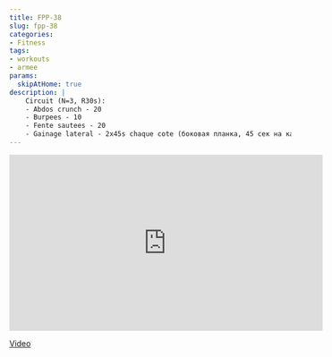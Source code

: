 ```yaml
---
title: FPP-38
slug: fpp-38
categories:
- Fitness
tags:
- workouts
- armee
params:
  skipAtHome: true
description: |
    Circuit (N=3, R30s):
    - Abdos crunch - 20
    - Burpees - 10
    - Fente sautees - 20
    - Gainage lateral - 2x45s chaque cote (боковая планка, 45 сек на каждой стороне)
---
```

<iframe width="560" height="315" src="https://www.youtube.com/embed/rNcsw-4Mf5E?si=Zyn2nKEHN68hA-aS" title="YouTube video player" frameborder="0" allow="accelerometer; autoplay; clipboard-write; encrypted-media; gyroscope; picture-in-picture; web-share" allowfullscreen></iframe>

[Video](https://youtu.be/rNcsw-4Mf5E?si=Zyn2nKEHN68hA-aS)
